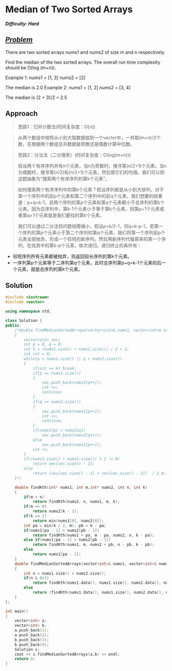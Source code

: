 # Median of Two Sorted Arrays

_**Difficulty: Hard**_

## _[Problem](https://leetcode.com/problems/median-of-two-sorted-arrays/)_

There are two sorted arrays nums1 and nums2 of size m and n respectively.

Find the median of the two sorted arrays. The overall run time complexity should be O(log (m+n)).

Example 1:
nums1 = [1, 3]
nums2 = [2]

The median is 2.0
Example 2:
nums1 = [1, 2]
nums2 = [3, 4]

The median is (2 + 3)/2 = 2.5

## Approach

> 思路1：归并计数法(时间复杂度：O(n))

> 从两个数组中按照从小到大取数据放到一个vector中，一共取(m+n)/2个数，在根据两个数组总共数据是奇数还是偶数计算中位数。

> 思路2：分治法（二分搜索）(时间复杂度：O(log(m+n)))

> 假设两个有序序列共有n个元素，当n为奇数时，搜寻第(n/2+1)个元素，当n为偶数时，搜寻第(n/2)和(n/2+1)个元素，然后取它们的均值。我们可以把这题抽象为“搜索两个有序序列的第k个元素”。

> 如何搜索两个有序序列中的第k个元素？假设序列都是从小到大排列，对于第一个序列中的前p个元素和第二个序列中的前q个元素，我们想要的结果是：p+q=k-1，且两个序列的第p个元素和第q个元素都小于总序列的第k个元素。因为总序列中，第k-1个元素小于等于第k个元素，则第p+1个元素或者第q+1个元素就是我们要找的第k个元素。

> 我们可以通过二分法将问题规模缩小，假设p=k/2-1，则q=k-p-1。若第一个序列的第p个元素小于第二个序列的第q个元素，我们将第一个序列前p个元素全部抛弃，形成一个较短的新序列。然后用新序列代替原来的第一个序列，在找其中的第k-p个元素，依次递归。递归终止的条件有：
- 较短序列所有元素都被抛弃，则返回较长序列的第k个元素。
- 一序列第p个元素等于二序列第q个元素，此时总序列第p+q=k-1个元素的后一个元素，就是总序列的第k个元素。

## Solution

```c++
#include <iostream>
#include <vector>

using namespace std;

class Solution {
public:
    /*double findMedianSortedArrays(vector<int>& nums1, vector<int>& nums2)
    {
        vector<int> vec;
        int p = 0, q = 0;
        int k = (nums1.size() + nums2.size()) / 2 + 1;
        int cnt = 0;
        while(p < nums1.size() || q < nums2.size())
        {
            if(cnt >= k) break;
            if(p == nums1.size())
            {
                vec.push_back(nums2[q++]);
                cnt ++;
                continue;
            }
            if(q == nums2.size())
            {
                vec.push_back(nums1[p++]);
                cnt ++;
                continue;
            }
            if(nums1[p] > nums2[q])
                vec.push_back(nums2[q++]);
            else
                vec.push_back(nums1[p++]);
            cnt ++;
        }
        if((nums1.size() + nums2.size()) % 2 != 0)
            return vec[vec.size() - 1];
        else
            return (vec[vec.size() - 1] + vec[vec.size() - 2])  / 2.0;
    }*/

    double findKth(int* nums1, int m,int* nums2, int n, int k)
    {
        if(m > n)
            return findKth(nums2, n, nums1, m, k);
        if(m == 0)
            return nums2[k - 1];
        if(k == 1)
            return min(nums1[0], nums2[0]);
        int pa = min(k / 2, m), pb = k - pa;
        if(nums1[pa - 1] < nums2[pb - 1])
            return findKth(nums1 + pa, m - pa, nums2, n, k - pa);
        else if(nums1[pa - 1] > nums2[pb - 1])
            return findKth(nums1, m, nums2 + pb, n - pb, k - pb);
        else
            return nums1[pa - 1];
    }
    double findMedianSortedArrays(vector<int>& nums1, vector<int>& nums2)
    {
        int n = nums1.size() + nums2.size();
        if(n & 0x1)
            return findKth(nums1.data(), nums1.size(), nums2.data(), nums2.size(), n / 2 + 1);
        else
            return (findKth(nums1.data(), nums1.size(), nums2.data(), nums2.size(), n / 2) + findKth(nums1.data(), nums1.size(), nums2.data(), nums2.size(), n / 2 + 1)) / 2;
    }
};

int main()
{
    vector<int> a;
    vector<int> b;
    a.push_back(1);
    a.push_back(2);
    b.push_back(3);
    b.push_back(4);
    Solution s;
    cout << s.findMedianSortedArrays(a,b) << endl;
    return 0;
}
```
